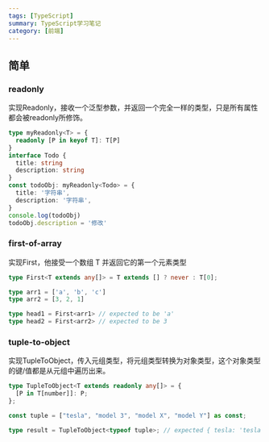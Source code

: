 ```yaml
---
tags: [TypeScript]
summary: TypeScript学习笔记
category: [前端]
---
```

## 简单

### readonly

实现Readonly，接收一个泛型参数，并返回一个完全一样的类型，只是所有属性都会被readonly所修饰。

```typescript
type myReadonly<T> = {
  readonly [P in keyof T]: T[P]
}
interface Todo {
  title: string
  description: string
}
const todoObj: myReadonly<Todo> = {
  title: '字符串',
  description: '字符串',
}
console.log(todoObj)
todoObj.description = '修改'
```

### first-of-array

实现First，他接受一个数组 T 并返回它的第一个元素类型

```typescript
type First<T extends any[]> = T extends [] ? never : T[0];

type arr1 = ['a', 'b', 'c']
type arr2 = [3, 2, 1]

type head1 = First<arr1> // expected to be 'a'
type head2 = First<arr2> // expected to be 3
```

### tuple-to-object

实现TupleToObject，传入元组类型，将元组类型转换为对象类型，这个对象类型的键/值都是从元组中遍历出来。

```typescript
type TupleToObject<T extends readonly any[]> = {
  [P in T[number]]: P;
};

const tuple = ["tesla", "model 3", "model X", "model Y"] as const;

type result = TupleToObject<typeof tuple>; // expected { tesla: 'tesla', 'model 3': 'model 3', 'model X': 'model X', 'model Y': 'model Y'}
```

